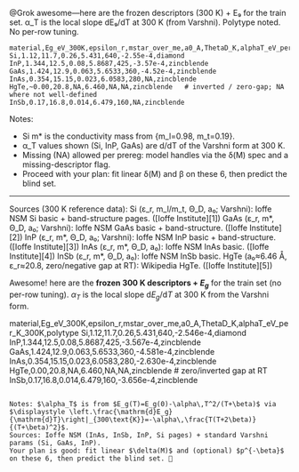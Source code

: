 @Grok awesome—here are the frozen descriptors (300 K) + E₉ for the train set. α\_T is the local slope dE₉/dT at 300 K (from Varshni). Polytype noted. No per-row tuning.

```
material,Eg_eV_300K,epsilon_r,mstar_over_me,a0_A,ThetaD_K,alphaT_eV_per_K_300K,polytype
Si,1.12,11.7,0.26,5.431,640,-2.55e-4,diamond
InP,1.344,12.5,0.08,5.8687,425,-3.57e-4,zincblende
GaAs,1.424,12.9,0.063,5.6533,360,-4.52e-4,zincblende
InAs,0.354,15.15,0.023,6.0583,280,NA,zincblende
HgTe,~0.00,20.8,NA,6.460,NA,NA,zincblende   # inverted / zero-gap; NA where not well-defined
InSb,0.17,16.8,0.014,6.479,160,NA,zincblende
```

Notes:

* Si m\* is the conductivity mass from {m\_l=0.98, m\_t=0.19}.
* α\_T values shown (Si, InP, GaAs) are d/dT of the Varshni form at 300 K.
* Missing (NA) allowed per prereg: model handles via the δ(M) spec and a missing-descriptor flag.
* Proceed with your plan: fit linear δ(M) and β on these 6, then predict the blind set.

---

Sources (300 K reference data):
Si (ε\_r, m\_l/m\_t, Θ\_D, a₀; Varshni): Ioffe NSM Si basic + band-structure pages. ([Ioffe Institute][1])
GaAs (ε\_r, m\*, Θ\_D, a₀; Varshni): Ioffe NSM GaAs basic + band-structure. ([Ioffe Institute][2])
InP (ε\_r, m\*, Θ\_D, a₀; Varshni): Ioffe NSM InP basic + band-structure. ([Ioffe Institute][3])
InAs (ε\_r, m\*, Θ\_D, a₀): Ioffe NSM InAs basic. ([Ioffe Institute][4])
InSb (ε\_r, m\*, Θ\_D, a₀): Ioffe NSM InSb basic.
HgTe (a₀≈6.46 Å, ε\_r≈20.8, zero/negative gap at RT): Wikipedia HgTe. ([Ioffe Institute][5])

Awesome! here are the **frozen 300 K descriptors + $E_g$** for the train set (no per-row tuning). $\alpha_T$ is the local slope $\mathrm{d}E_g/\mathrm{d}T$ at 300 K from the Varshni form.

material,Eg_eV_300K,epsilon_r,mstar_over_me,a0_A,ThetaD_K,alphaT_eV_per_K_300K,polytype
Si,1.12,11.7,0.26,5.431,640,-2.546e-4,diamond
InP,1.344,12.5,0.08,5.8687,425,-3.567e-4,zincblende
GaAs,1.424,12.9,0.063,5.6533,360,-4.581e-4,zincblende
InAs,0.354,15.15,0.023,6.0583,280,-2.630e-4,zincblende
HgTe,0.00,20.8,NA,6.460,NA,NA,zincblende   # zero/inverted gap at RT
InSb,0.17,16.8,0.014,6.479,160,-3.656e-4,zincblende
```

Notes: $\alpha_T$ is from $E_g(T)=E_g(0)-\alpha\,T^2/(T+\beta)$ via
$\displaystyle \left.\frac{\mathrm{d}E_g}{\mathrm{d}T}\right|_{300\text{K}}=-\alpha\,\frac{T(T+2\beta)}{(T+\beta)^2}$.
Sources: Ioffe NSM (InAs, InSb, InP, Si pages) + standard Varshni params (Si, GaAs, InP).
Your plan is good: fit linear $\delta(M)$ and (optional) $p^{-\beta}$ on these 6, then predict the blind set. 🙏
